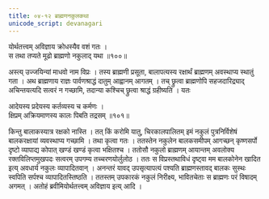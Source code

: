 ```yaml
---
title: ०४-१२ ब्राह्मणनकुलकथा
unicode_script: devanagari
---
```

योर्थतत्त्वम् अविज्ञाय क्रोधस्यैव वशं गतः ।  
स तथा तप्यते मूढो ब्राह्मणो नकुलाद् यथा ॥१००॥

अस्त्य् उज्जयिन्यां माधवो नाम विप्रः । तस्य ब्राह्मणी प्रसूता, बालापत्यस्य रक्षार्थं ब्राह्मणम् अवस्थाप्य स्थातुं गता । अथ ब्राह्मणाय राज्ञः पार्वणश्राद्धं दातुम् आह्वानम् आगतम् । तच् छ्रुत्वा ब्राह्मणोपि सहजदारिद्र्याद् अचिन्तयत्यदि सत्वरं न गच्छामि, तदान्या कश्चिच् छ्रुत्वा श्राद्धं ग्रहीष्यति । यतः

आदेयस्य प्रदेयस्य कर्तव्यस्य च कर्मणः ।  
क्षिप्रम् अक्रियमाणस्य कालः पिबति तद्रसम् ॥१०१॥

किन्तु बालाकस्यात्र रक्षको नास्ति । तत् किं करोमि यातु, चिरकालपालितम् इमं नकुलं पुत्रनिर्विशेषं बालकरक्षायां व्यवस्थाप्य गच्छामि । तथा कृत्वा गतः । ततस्तेन नकुलेन बालकसमीपम् आगच्छन् कृष्णसर्पो दृष्टो व्यापाद्य कोपात् खण्डं खण्डं कृत्वा भक्षितश्च । ततोसौ नकुलो ब्राह्मणम् आयान्तम् अवलोक्य रक्तविलिप्तमुखपदः सत्वरम् उपगम्य तच्चरणयोर्लुलोठ । ततः स विप्रस्तथाविधं दृष्ट्वा मम बालकोनेन खादित इत्य् अवधार्य नकुलः व्यापादितवान् । अनन्तरं यावद् उपसृत्यापत्यं पश्यति ब्राह्मणस्तावद् बालकः सुस्थः स्वपिति सर्पश्च व्यापादितस्तिष्ठति । ततस्तम् उपकारकं नकुलं निरीक्ष्य, भावितचेताः स ब्राह्मणः परं विषादम् अगमत् । अतोहं ब्रवीमियोर्थतत्त्वम् अविज्ञाय इत्य् आदि ।  
